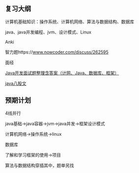## 复习大纲

计算机基础知识：操作系统、计算机网络、算法与数据结构、数据库

java、java并发编程、jvm、设计模式、Linux





Anki



智力题https://www.nowcoder.com/discuss/262595

面经

[Java开发面试题整理含答案（计网、Java、数据库、框架）](https://www.nowcoder.com/discuss/472041?type=post&order=time&pos=&page=3&channel=-1&source_id=search_post_nctrack)

[java八股文](https://leetcode-cn.com/circle/discuss/iQvt0A/)





## 预期计划

4线并行

java基础->java容器->jvm->java并发->框架设计模式

计算机网络->操作系统->linux

数据库

了解和学习框架的使用->项目

算法与数据结构穿插其中，题单另找







